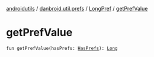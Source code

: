 [androidutils](../../index.md) / [danbroid.util.prefs](../index.md) / [LongPref](index.md) / [getPrefValue](./get-pref-value.md)

# getPrefValue

`fun getPrefValue(hasPrefs: `[`HasPrefs`](../-has-prefs/index.md)`): `[`Long`](https://kotlinlang.org/api/latest/jvm/stdlib/kotlin/-long/index.html)